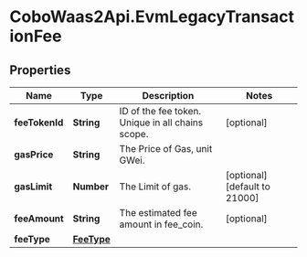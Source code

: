 # CoboWaas2Api.EvmLegacyTransactionFee

## Properties

Name | Type | Description | Notes
------------ | ------------- | ------------- | -------------
**feeTokenId** | **String** | ID of the fee token. Unique in all chains scope. | [optional] 
**gasPrice** | **String** | The Price of Gas, unit GWei. | 
**gasLimit** | **Number** | The Limit of gas. | [optional] [default to 21000]
**feeAmount** | **String** | The estimated fee amount in fee_coin. | [optional] 
**feeType** | [**FeeType**](FeeType.md) |  | 


